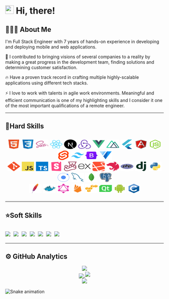 <h1><img src="https://media.giphy.com/media/hvRJCLFzcasrR4ia7z/giphy.gif" width=27px height=27px></img> Hi, there!</h1>

<h2>👨🏻‍💻 About Me</h2>
<p>I'm Full Stack Engineer with 7 years of hands-on experience in developing and deploying mobile and web applications.</p>
<p>🏃 I contributed to bringing visions of several companies to a reality by making a great progress in the development team, finding solutions and determining customer satisfaction.</p>
<p>🔥 Have a proven track record in crafting multiple highly-scalable applications using different tech stacks.</p>
<p>⚡ I love to work with talents in agile work environments. Meaningful and efficient communication is one of my highlighting skills and I consider it one of the most important qualifications of a remote engineer.</p>

<hr><h2>🚀Hard Skills<h2>
<div align="center">
  <div>
    <img alt="HTML" height="30" width="40" src="https://raw.githubusercontent.com/devicons/devicon/master/icons/html5/html5-original.svg">
    <img alt="CSS" height="30" width="40" src="https://raw.githubusercontent.com/devicons/devicon/master/icons/css3/css3-original.svg">
    <img alt="CSS" height="30" width="40" src="https://raw.githubusercontent.com/devicons/devicon/master/icons/sass/sass-original.svg">
    <img alt="CSS" height="30" width="40" src="https://raw.githubusercontent.com/devicons/devicon/master/icons/react/react-original.svg">
    <img alt="CSS" height="30" width="40" src="https://raw.githubusercontent.com/devicons/devicon/master/icons/nextjs/nextjs-original.svg">
    <img alt="CSS" height="30" width="40" src="https://raw.githubusercontent.com/devicons/devicon/master/icons/redux/redux-original.svg">
    <img alt="CSS" height="30" width="40" src="https://raw.githubusercontent.com/devicons/devicon/master/icons/vuejs/vuejs-original.svg">
    <img alt="CSS" height="30" width="40" src="https://raw.githubusercontent.com/devicons/devicon/master/icons/nuxtjs/nuxtjs-original.svg">
    <img alt="CSS" height="30" width="40" src="https://raw.githubusercontent.com/devicons/devicon/master/icons/flutter/flutter-original.svg">
    <img alt="CSS" height="30" width="40" src="https://raw.githubusercontent.com/devicons/devicon/master/icons/angularjs/angularjs-original.svg">
    <img alt="CSS" height="30" width="40" src="https://raw.githubusercontent.com/devicons/devicon/master/icons/nodejs/nodejs-plain.svg">
    <img alt="CSS" height="30" width="40" src="https://raw.githubusercontent.com/devicons/devicon/master/icons/svelte/svelte-original.svg">
    <img alt="CSS" height="30" width="40" src="https://raw.githubusercontent.com/devicons/devicon/master/icons/tailwindcss/tailwindcss-plain.svg">
    <img alt="CSS" height="30" width="40" src="https://raw.githubusercontent.com/devicons/devicon/master/icons/bootstrap/bootstrap-original.svg">
    <img alt="CSS" height="30" width="40" src="https://raw.githubusercontent.com/devicons/devicon/master/icons/vuetify/vuetify-original.svg">
  </div>
  <div>
    <img alt="CSS" height="30" width="40" src="https://raw.githubusercontent.com/devicons/devicon/master/icons/git/git-original.svg">
    <img alt="Js" height="30" width="40" src="https://raw.githubusercontent.com/devicons/devicon/master/icons/javascript/javascript-original.svg">
    <img alt="CSS" height="30" width="40" src="https://raw.githubusercontent.com/devicons/devicon/master/icons/typescript/typescript-original.svg">
    <img alt="CSS" height="30" width="40" src="https://raw.githubusercontent.com/devicons/devicon/master/icons/storybook/storybook-original.svg">
    <img alt="CSS" height="30" width="40" src="https://raw.githubusercontent.com/devicons/devicon/master/icons/jest/jest-plain.svg">
    <img alt="CSS" height="30" width="40" src="https://raw.githubusercontent.com/devicons/devicon/master/icons/express/express-original.svg">
    <img alt="CSS" height="30" width="40" src="https://raw.githubusercontent.com/devicons/devicon/master/icons/laravel/laravel-plain.svg">
    <img alt="CSS" height="30" width="40" src="https://raw.githubusercontent.com/devicons/devicon/master/icons/nestjs/nestjs-plain.svg">
    <img alt="CSS" height="30" width="40" src="https://raw.githubusercontent.com/devicons/devicon/master/icons/php/php-original.svg">
    <img alt="CSS" height="30" width="40" src="https://raw.githubusercontent.com/devicons/devicon/master/icons/django/django-plain.svg">
    <img alt="CSS" height="30" width="40" src="https://raw.githubusercontent.com/devicons/devicon/master/icons/python/python-original.svg">
    <img alt="CSS" height="30" width="40" src="https://raw.githubusercontent.com/devicons/devicon/master/icons/ionic/ionic-original.svg">
    <img alt="CSS" height="30" width="40" src="https://raw.githubusercontent.com/devicons/devicon/master/icons/mysql/mysql-original.svg">
    <img alt="CSS" height="30" width="40" src="https://raw.githubusercontent.com/devicons/devicon/master/icons/mongodb/mongodb-original.svg">
    <img alt="CSS" height="30" width="40" src="https://raw.githubusercontent.com/devicons/devicon/master/icons/postgresql/postgresql-original.svg">
  </div>
  <div>
    <img alt="CSS" height="30" width="40" src="https://raw.githubusercontent.com/devicons/devicon/master/icons/apache/apache-original.svg">
    <img alt="CSS" height="30" width="40" src="https://raw.githubusercontent.com/devicons/devicon/master/icons/docker/docker-original.svg">
    <img alt="CSS" height="30" width="40" src="https://raw.githubusercontent.com/devicons/devicon/master/icons/graphql/graphql-plain.svg">
    <img alt="CSS" height="30" width="40" src="https://raw.githubusercontent.com/devicons/devicon/master/icons/firebase/firebase-plain.svg">
    <img alt="CSS" height="30" width="40" src="https://raw.githubusercontent.com/devicons/devicon/master/icons/amazonwebservices/amazonwebservices-original.svg">
    <img alt="CSS" height="30" width="40" src="https://raw.githubusercontent.com/devicons/devicon/master/icons/qt/qt-original.svg">
    <img alt="CSS" height="30" width="40" src="https://raw.githubusercontent.com/devicons/devicon/master/icons/android/android-original.svg">
    <img alt="CSS" height="30" width="40" src="https://raw.githubusercontent.com/devicons/devicon/master/icons/c/c-original.svg">
  </div>
</div>
<hr><h2>⭐Soft Skills<h2>
<div style="display:flex; gap: 10px;">
  <img src="https://img.shields.io/badge/Time%20management-0077B5?style=for-the-badge">
  <img src="https://img.shields.io/badge/Teamwork-0077B5?style=for-the-badge">
  <img src="https://img.shields.io/badge/Problem%20solving-0077B5?style=for-the-badge">
  <img src="https://img.shields.io/badge/Communication-0077B5?style=for-the-badge">
  <img src="https://img.shields.io/badge/Attention%20to%20detail-0077B5?style=for-the-badge">
  <img src="https://img.shields.io/badge/Creative%20thinking-0077B5?style=for-the-badge">
  <img src="https://img.shields.io/badge/Adaptability-0077B5?style=for-the-badge">
</div><hr>
<h2>⚙️  GitHub Analytics</h2>
<div align="center">
  <a href="https://github.com/starlitnightsky">
    <img src="https://github-profile-trophy.vercel.app/?username=starlitnightsky&title=MultiLanguage,Commits,Stars,Followers,Organizations,Repositories,Issues,PullRequest" />
  </a>
</div>
<div align="center">
  <a href="https://github.com/starlitnightsky">
    <img align="center" src="https://github-readme-stats.vercel.app/api/top-langs/?username=starlitnightsky&langs_count=8&theme=dracula&hide=html,scss,makefile,ruby,css,less" />
  </a>
  <a href="https://github.com/starlitnightsky">
    <img src="https://github-readme-stats.vercel.app/api?username=starlitnightsky&show_icons=true&theme=dracula&include_all_commits=true" />
  </a>
</div>
<div align="center">
  <a href="https://github.com/starlitnightsky">
    <img src="https://github-readme-streak-stats.herokuapp.com?user=starlitnightsky&theme=dracula" />
  </a>
</div>

![Snake animation](https://github.com/starlitnightsky/starlitnightsky/blob/output/github-contribution-grid-snake.svg)
